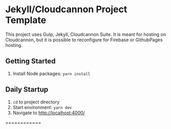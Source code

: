# Jekyll/Cloudcannon Project Template #

This project uses Gulp, Jekyll, Cloudcannon Suite. It is meant for hosting on Cloudcannon, but it is possible to reconfigure for Firebase or GithubPages hosting.

## Getting Started ##
1. Install Node packages: `yarn install`

## Daily Startup ##
1. `cd` to project directory
2. Start environment: `yarn dev`
3. Navigate to [http://localhost:4000/](http://localhost:4000/)


============
